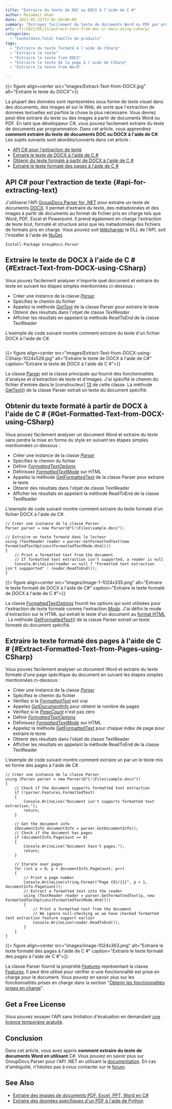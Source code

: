 ```yaml
---
title: "Extraire du texte de DOC ou DOCX à l'aide de C #"
author: Muzammil Khan
date: 2021-05-21T17:01:28+00:00
summary: "Extrayez facilement du texte de documents Word ou PDF par programmation. Dans cet article, vous apprendrez <strong>à extraire du texte des documents DOC ou DOCX à l'aide de C#</strong> ."
url: /fr/2021/05/21/extract-text-from-doc-or-docx-using-csharp/
categories:
  - "Conholdate.Total Famille de produits"
tags:
  - "Extraire du texte formaté à l'aide de CSharp"
  - "Extraire le texte"
  - "Extraire le texte from DOCX"
  - "Extraire le texte de la page à l'aide de CSharp"
  - "Extraire le texte from Word"

---
```



{{< figure align=center src="images/Extract-Text-from-DOCX.jpg" alt="Extraire le texte du DOCX">}}
 

La plupart des données sont représentées sous forme de texte visuel dans des documents, des images et sur le Web, de sorte que l'extraction de données textuelles est parfois la chose la plus nécessaire. Vous devrez peut-être extraire du texte ou des images à partir de documents Word ou PDF. En tant que développeur C#, vous pouvez facilement extraire du texte de documents par programmation. Dans cet article, vous apprendrez **comment extraire du texte de documents DOC ou DOCX à l'aide de C#**.
Les sujets suivants sont abordés/couverts dans cet article :
  * [API C# pour l'extraction de texte][2]
  * [Extraire le texte de DOCX à l'aide de C #][3]
  * [Obtenir du texte formaté à partir de DOCX à l'aide de C #][4]
  * [Extraire le texte formaté des pages à l'aide de C #][5]

## API C# pour l'extraction de texte {#api-for-extracting-text}

J'utiliserai l'API [GroupDocs.Parser for .NET][6] pour extraire un texte de documents [DOCX][7]. Il permet d'extraire du texte, des métadonnées et des images à partir de documents au format de fichier pris en charge tels que Word, PDF, Excel et Powerpoint. Il prend également en charge l'extraction de texte brut, formaté et structuré ainsi que les métadonnées des fichiers de formats pris en charge.
Vous pouvez soit [télécharger][8] la DLL de l'API, soit l'installer à l'aide de [NuGet][9].
<pre class="wp-block-code"><code>Install-Package GroupDocs.Parser</code></pre>
## Extraire le texte de DOCX à l'aide de C # {#Extract-Text-from-DOCX-using-CSharp}

Vous pouvez facilement analyser n'importe quel document et extraire du texte en suivant les étapes simples mentionnées ci-dessous :
  * Créer une instance de la classe _[Parser][10]_
  * Spécifiez le chemin du fichier
  * Appelez la méthode _[GetText][11]_ de la classe Parser pour extraire le texte
  * Obtenir des résultats dans l'objet de classe _TextReader_
  * Afficher les résultats en appelant la méthode _ReadToEnd_ de la classe TextReader

L'exemple de code suivant montre comment extraire du texte d'un fichier DOCX à l'aide de C#.
```

```

{{< figure align=center src="images/Extract-Text-from-DOCX-using-CSharp-1024x528.jpg" alt="Extraire le texte de DOCX à l'aide de C#" caption="Extraire le texte de DOCX à l'aide de C #">}}
 

La classe [Parser][10] est la classe principale qui fournit des fonctionnalités d'analyse et d'extraction de texte et d'images. J'ai spécifié le chemin du fichier d'entrée dans le [constructeur] [13] de cette classe.
La méthode [GetText()][14] de la classe Parser extrait un texte du document spécifié.
## Obtenir du texte formaté à partir de DOCX à l'aide de C # {#Get-Formatted-Text-from-DOCX-using-CSharp}

Vous pouvez facilement analyser un document Word et extraire du texte sans perdre la mise en forme du style en suivant les étapes simples mentionnées ci-dessous :
  * Créer une instance de la classe _[Parser][10]_
  * Spécifiez le chemin du fichier
  * Définir _[FormattedTextOptions][15]_
  * Définissez _[FormattedTextMode][16]_ sur HTML
  * Appelez la méthode [GetFormattedText][17] de la classe Parser pour extraire le texte
  * Obtenir des résultats dans l'objet de classe TextReader
  * Afficher les résultats en appelant la méthode ReadToEnd de la classe TextReader

L'exemple de code suivant montre comment extraire du texte formaté d'un fichier DOCX à l'aide de C#.
```
// Créer une instance de la classe Parser
Parser parser = new Parser(@"C:\Files\sample.docx");

// Extraire un texte formaté dans le lecteur
using (TextReader reader = parser.GetFormattedText(new FormattedTextOptions(FormattedTextMode.Html)))
{
    // Print a formatted text from the document
    // If formatted text extraction isn't supported, a reader is null
    Console.WriteLine(reader == null ? "Formatted text extraction isn't suppported" : reader.ReadToEnd());
}
```

{{< figure align=center src="images/image-1-1024x335.png" alt="Extraire le texte formaté de DOCX à l'aide de C#" caption="Extraire le texte formaté de DOCX à l'aide de C #">}}
 

La classe [FormattedTextOptions][15] fournit les options qui sont utilisées pour l'extraction de texte formaté comme l'extraction _[Mode][16]_. J'ai défini le mode d'extraction sur le HTML qui extrait le texte d'un document au <a rel="noreferrer noopener"  href="https://docs.groupdocs.com/display/parsernet/HTML">format HTML</a> .
La méthode [GetFormattedText()][19] de la classe Parser extrait un texte formaté du document spécifié.
## Extraire le texte formaté des pages à l'aide de C # {#Extract-Formatted-Text-from-Pages-using-CSharp}

Vous pouvez facilement analyser un document Word et extraire du texte formaté d'une page spécifique du document en suivant les étapes simples mentionnées ci-dessous :
  * Créer une instance de la classe _[Parser][10]_
  * Spécifiez le chemin du fichier
  * Vérifiez si le _[FormattedText][20]_ est vrai
  * Appelez _[GetDocumentInfo][21]_ pour obtenir le nombre de pages
  * Vérifiez si le _[PageCount][22]_ n'est pas zéro
  * Définir _[FormattedTextOptions][15]_
  * Définissez _[FormattedTextMode][16]_ sur HTML
  * Appelez la méthode [GetFormattedText][17] pour chaque index de page pour extraire le texte
  * Obtenir des résultats dans l'objet de classe TextReader
  * Afficher les résultats en appelant la méthode ReadToEnd de la classe TextReader

L'exemple de code suivant montre comment extraire un par un le texte mis en forme des pages à l'aide de C#.
```
// Créer une instance de la classe Parser
using (Parser parser = new Parser(@"C:\Files\sample.docx"))
{
    // Check if the document supports formatted text extraction
    if (!parser.Features.FormattedText)
    {
        Console.WriteLine("Document isn't supports formatted text extraction.");
        return;
    }

    // Get the document info
    IDocumentInfo documentInfo = parser.GetDocumentInfo();
    // Check if the document has pages
    if (documentInfo.PageCount == 0)
    {
        Console.WriteLine("Document hasn't pages.");
        return;
    }

    // Iterate over pages
    for (int p = 0; p < documentInfo.PageCount; p++)
    {
        // Print a page number 
        Console.WriteLine(string.Format("Page {0}/{1}", p + 1, documentInfo.PageCount));
        // Extract a formatted text into the reader
        using (TextReader reader = parser.GetFormattedText(p, new FormattedTextOptions(FormattedTextMode.Html)))
        {
            // Print a formatted text from the document
            // We ignore null-checking as we have checked formatted text extraction feature support earlier
            Console.WriteLine(reader.ReadToEnd());
        }
    }
}
```

{{< figure align=center src="images/image-1024x363.png" alt="Extraire le texte formaté des pages à l'aide de C #" caption="Extraire le texte formaté des pages à l'aide de C #">}}
 

La classe Parser fournit la propriété [Features][24] représentant la classe [Features][25]. Il peut être utilisé pour vérifier si une fonctionnalité est prise en charge pour le document. Vous pouvez en savoir plus sur les fonctionnalités prises en charge dans la section "[Obtenir les fonctionnalités prises en charge][26]".
## Get a Free License

Vous pouvez essayer l'API sans limitation d'évaluation en demandant [une licence temporaire gratuite][27].
## Conclusion

Dans cet article, vous avez appris **comment extraire du texte de documents Word en utilisant** C#. Vous pouvez en savoir plus sur GroupDocs.Parser pour l'API .NET en utilisant la [documentation][28]. En cas d'ambiguïté, n'hésitez pas à nous contacter sur le [forum][29].
## See Also

  * [Extraire des images de documents PDF, Excel, PPT, Word en C#][30]
  * [Extraire des données spécifiques d'un PDF à l'aide de Python][31]

 [1]: https://blog.conholdate.com/wp-content/uploads/sites/27/2021/05/Extract-Text-from-DOCX.jpg
 [2]: #api-for-extracting-text
 [3]: #Extract-Text-from-DOCX-using-CSharp
 [4]: #Get-Formatted-Text-from-DOCX-using-CSharp
 [5]: #Extract-Formatted-Text-from-Pages-using-CSharp
 [6]: https://products.groupdocs.com/parser/net
 [7]: https://docs.fileformat.com/word-processing/docx/
 [8]: https://downloads.groupdocs.com/parser/net
 [9]: https://www.nuget.org/packages/GroupDocs.Parser
 [10]: https://apireference.groupdocs.com/parser/net/groupdocs.parser/parser
 [11]: https://apireference.groupdocs.com/parser/net/groupdocs.parser/parser/methods/gettext/index
 [12]: https://blog.conholdate.com/wp-content/uploads/sites/27/2021/05/Extract-Text-from-DOCX-using-CSharp.jpg
 [13]: https://apireference.groupdocs.com/parser/net/groupdocs.parser/parser/constructors/7
 [14]: https://apireference.groupdocs.com/parser/net/groupdocs.parser/parser/methods/gettext
 [15]: https://apireference.groupdocs.com/parser/net/groupdocs.parser.options/formattedtextoptions
 [16]: https://apireference.groupdocs.com/parser/net/groupdocs.parser.options/formattedtextoptions/properties/mode
 [17]: https://apireference.groupdocs.com/parser/net/groupdocs.parser/parser/methods/getformattedtext/index
 [18]: https://blog.conholdate.com/wp-content/uploads/sites/27/2021/05/image-1.png
 [19]: https://apireference.groupdocs.com/parser/net/groupdocs.parser/parser/methods/getformattedtext
 [20]: https://apireference.groupdocs.com/parser/net/groupdocs.parser.options/features/properties/formattedtext
 [21]: https://apireference.groupdocs.com/parser/net/groupdocs.parser/parser/methods/getdocumentinfo
 [22]: https://apireference.groupdocs.com/parser/net/groupdocs.parser.options/idocumentinfo/properties/pagecount
 [23]: https://blog.conholdate.com/wp-content/uploads/sites/27/2021/05/image.png
 [24]: https://apireference.groupdocs.com/parser/net/groupdocs.parser/parser/properties/features
 [25]: https://apireference.groupdocs.com/parser/net/groupdocs.parser.options/features
 [26]: https://docs.groupdocs.com/parser/net/get-supported-features/
 [27]: https://purchase.groupdocs.com/temporary-license
 [28]: https://docs.groupdocs.com/parser/net/
 [29]: https://forum.groupdocs.com/c/parser/
 [30]: https://blog.groupdocs.com/2020/10/28/extract-images-from-pdf-word-excel-ppt-using-csharp/
 [31]: https://blog.groupdocs.cloud/2021/04/28/extract-specific-data-from-pdf-using-python/






